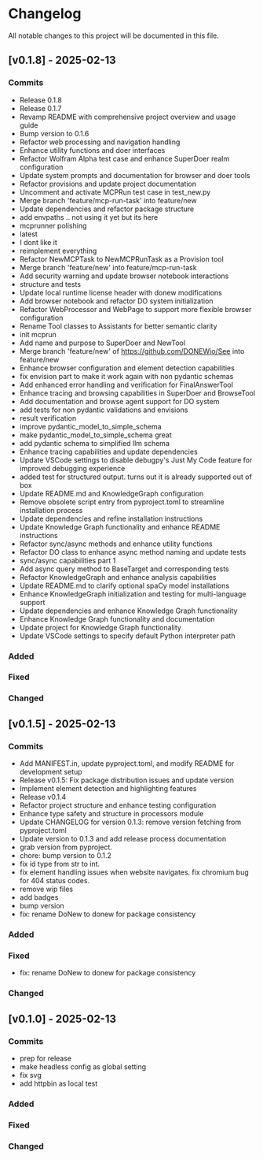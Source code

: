 # Changelog

All notable changes to this project will be documented in this file.



## [v0.1.8] - 2025-02-13

### Commits
- Release 0.1.8
- Release 0.1.7
- Revamp README with comprehensive project overview and usage guide
- Bump version to 0.1.6
- Refactor web processing and navigation handling
- Enhance utility functions and doer interfaces
- Refactor Wolfram Alpha test case and enhance SuperDoer realm configuration
- Update system prompts and documentation for browser and doer tools
- Refactor provisions and update project documentation
- Uncomment and activate MCPRun test case in test_new.py
- Merge branch 'feature/mcp-run-task' into feature/new
- Update dependencies and refactor package structure
- add envpaths .. not using it yet but its here
- mcprunner polishing
- latest
- I dont like it
- reimplement everything
- Refactor NewMCPTask to NewMCPRunTask as a Provision tool
- Merge branch 'feature/new' into feature/mcp-run-task
- Add security warning and update browser notebook interactions
- structure and tests
- Update local runtime license header with donew modifications
- Add browser notebook and refactor DO system initialization
- Refactor WebProcessor and WebPage to support more flexible browser configuration
- Rename Tool classes to Assistants for better semantic clarity
- init mcprun
- Add name and purpose to SuperDoer and NewTool
- Merge branch 'feature/new' of https://github.com/DONEWio/See into feature/new
- Enhance browser configuration and element detection capabilities
- fix envision part to make it work again with non pydantic schemas
- Add enhanced error handling and verification for FinalAnswerTool
- Enhance tracing and browsing capabilities in SuperDoer and BrowseTool
- Add documentation and browse agent support for DO system
- add tests for non pydantic validations and envisions
- result verification
- improve pydantic_model_to_simple_schema
- make pydantic_model_to_simple_schema great
- add pydantic schema to simplified llm schema
- Enhance tracing capabilities and update dependencies
- Update VSCode settings to disable debugpy's Just My Code feature for improved debugging experience
- added test for structured output. turns out it is already supported out of box
- Update README.md and KnowledgeGraph configuration
- Remove obsolete script entry from pyproject.toml to streamline installation process
- Update dependencies and refine installation instructions
- Update Knowledge Graph functionality and enhance README instructions
- Refactor sync/async methods and enhance utility functions
- Refactor DO class to enhance async method naming and update tests
- sync/async capabilities part 1
- Add async query method to BaseTarget and corresponding tests
- Refactor KnowledgeGraph and enhance analysis capabilities
- Update README.md to clarify optional spaCy model installations
- Enhance KnowledgeGraph initialization and testing for multi-language support
- Update dependencies and enhance Knowledge Graph functionality
- Enhance Knowledge Graph functionality and documentation
- Update project for Knowledge Graph functionality
- Update VSCode settings to specify default Python interpreter path

### Added


### Fixed


### Changed

## [v0.1.5] - 2025-02-13

### Commits
- Add MANIFEST.in, update pyproject.toml, and modify README for development setup
- Release v0.1.5: Fix package distribution issues and update version
- Implement element detection and highlighting features
- Release v0.1.4
- Refactor project structure and enhance testing configuration
- Enhance type safety and structure in processors module
- Update CHANGELOG for version 0.1.3: remove version fetching from pyproject.toml
- Update version to 0.1.3 and add release process documentation
- grab version from pyproject.
- chore: bump version to 0.1.2
- fix id type from str to int.
- fix element handling issues when website navigates. fix chromium bug for 404 status codes.
- remove wip files
- add badges
- bump version
- fix: rename DoNew to donew for package consistency

### Added


### Fixed
- fix: rename DoNew to donew for package consistency

### Changed

## [v0.1.0] - 2025-02-13

### Commits
- prep for release
- make headless config as global setting
- fix svg
- add httpbin as local test

### Added


### Fixed


### Changed
